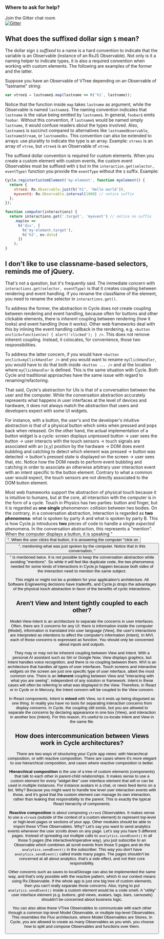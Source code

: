 ### Where to ask for help?

Join the Gitter chat room <br />[![Gitter](https://badges.gitter.im/Join%20Chat.svg)](https://gitter.im/staltz/cycle?utm_source=badge&utm_medium=badge&utm_campaign=pr-badge&utm_content=badge)

## What does the suffixed dollar sign `$` mean?

The dollar sign `$` *suffixed* to a name is a hard convention to indicate that the variable is an Observable (instance of an RxJS Observable). Not only is it a naming helper to indicate types, it is also a required convention when working with custom elements. The following are examples of the former and the latter.

Suppose you have an Observable of VTree depending on an Observable of "lastname" string:
```javascript
var vtree$ = lastname$.map(lastname => h('h1', lastname));
```

Notice that the function inside `map` takes `lastname` as argument, while the Observable is named `lastname$`. The naming convention indicates that `lastname` is the value being emitted by `lastname$`. In general, `foobar$` emits `foobar`. Without this convention, if `lastname$` would be named simply `lastname`, it would confuse readers about the types involved. Also, `lastname$` is succinct compared to alternatives like `lastnameObservable`, `lastnameStream`, or `lastnameObs`. This convention can also be extended to arrays: use plurality to indicate the type is an array. Example: `vtrees` is an array of `vtree`, but `vtree$` is an Observable of `vtree`.

The suffixed dollar convention is required for custom elements. When you create a custom element with custom events, the custom event Observables must be suffixed with `$` but in the `interaction.get(selector, eventType)` function you provide the `eventType` without the `$` suffix. Example:

```javascript
Cycle.registerCustomElement('my-element', function myelement() {
  return {
    vtree$: Rx.Observable.just(h('h1', 'Hello world')),
    myevent$: Rx.Observable.interval(1000) // notice suffix
  };
});

function computer(interactions) {
  return interactions.get('.target', 'myevent') // notice no suffix
    .map(ev =>
      h('div', [
        h('my-element.target'),
        h('h2', ev.data)
      ])
    );
}
```

## I don't like to use classname-based selectors, reminds me of jQuery.

That's not a question, but it's frequently said. The immediate concern with `interactions.get(selector, eventType)` is that it creates coupling between rendering and event handling. If you rename the className of the element, you need to rename the selector in `interactions.get()`.

To address the former, the abstraction in Cycle does not create coupling between rendering and event handling, because often for buttons and other clickable elements, there is *inherent* coupling between rendering (how it looks) and event handling (how it works). Other web frameworks deal with this by inlining the event handling callback in the rendering, e.g. `<button onclick=function(ev) { alert('clicked'); } />`. This does not remove inherent coupling. Instead, it colocates, for convenience, those two responsibilities.

To address the latter concern, if you would have `<button onclick=myClickHandler />` and you would want to rename `myClickHandler`, you would have to do that both inside `<button ... />` and at the location where `myClickHandler` is defined. This is the same situation with Cycle. Both Cycle and traditional approaches have the same issue with regard to renaming/refactoring.

That said, Cycle's abstraction for UIs is that of a conversation between the user and the computer. While the conversation abstraction accurately represents what happens in user interfaces at the level of devices and hardware, it does not always match the abstraction that users and developers expect with some UI widgets. 

For instance, with a button, the user's and the developer's intuitive abstraction is that of a physical button which sinks when pressed and pops back when released. On the other hand, the actual implementation of a button widget is a cycle: screen displays unpressed button -> user sees the button -> user interacts with the touch sensors -> touch signals are associated with an (x,y) position by the hardware -> DOM does event bubbling and catching to detect which element was pressed -> button was detected -> button's pressed state is displayed on the screen -> user sees that, etc. Notice how the DOM needs to perform event bubbling and catching in order to associate an otherwise arbitrary user interaction event with an intent specific to the button element. Contrary to what a common user would expect, the touch sensors are not directly associated to the DOM button element.

Most web frameworks support the abstraction of physical touch because it is intuitive to humans, but at the core, all interaction with the computer is in the form of a cycle. Touch in Physics has two parties: button and finger, but it is regarded as **one single** phenomenon: collision between two bodies. On the contrary, in a conversation abstraction, interaction is regarded as **two phenomena**: what is spoken by party A and what is spoken by party B. This is how Cycle.js introduces **two** pieces of code to handle a single *expected* phenomena. In the conversation abstraction, this represents a "mention". When the computer displays a button, it is speaking "<button>". When the user clicks that button, it is answering the computer "click on <button>", mentioning what was just spoken by the computer. Notice that in this conversation, "<button>" is mentioned twice. It is not possible to keep the conversation abstraction while avoiding "mentions". So while it will feel like duplicate code, the two phenomena needed for some kinds of interactions in Cycle.js happen because both sides of the interaction need to mention the same subject.

This might or might not be a problem for your application's architecture. All Software Engineering decisions have tradeoffs, and Cycle.js drops the advantages of the physical touch abstraction in favor of the benefits of cyclic interactions.

## Aren't View and Intent tightly coupled to each other?

Model-View-Intent is an architecture to separate the concerns in user interfaces. Often, there are 3 concerns for any UI: there is information inside the computer (Model), information is translated into user language (View), the user's interactions are interpreted as intentions to affect the computer's information (Intent). In MVI, each of those concerns is expressed as function. You should only be concerned about inputs and outputs.

They may or may not be inherent coupling between View and Intent. With a personal AI assistant such as Siri or Google Now, View displays graphics, but Intent handles voice recognition, and there is no coupling between them. MVI is an architecture that handles all types of user interfaces. Touch screens and interactive widgets on the screen are just one specific type of user interface, albeit the most common one. There is an **inherent** coupling between View and "interacting with what you are seeing", independent of any solution or framework. Intent in these cases will often be referring to what was displayed in the View. Therefore, in React or in Cycle or in Mercury, the Intent concern will be coupled to the View concern.

In React components, Intent is **mixed** with View, so it ends up being disguised as one thing. In reality you have no tools for separating interaction concerns from display concerns. In Cycle, the coupling still exists, but you are allowed to separate the concerns by declaring appearance in one box (View), and interaction in another box (Intent). For this reason, it's useful to co-locate Intent and View in the same file.

## How does intercommunication between Views work in Cycle architectures?

There are two ways of structuring your Cycle app views: with hierarchical composition, or with reactive composition. There are cases where it's more elegant to use hierarchical composition, and cases where reactive composition is better.

**Hierarchical composition** is the use of a tree of custom elements (components) that talk to each other in parent-child relationships. It makes sense to use a custom element for every "widget-like" user interface element that will or can be used in multiple instances. For instance avatars in a chat, or news feed items on a list. Why? Because you might want to handle low level user interaction events with those, and it's good that the custom element can manage its own interaction, rather than leaking that responsibility to the parent. This is exactly the typical React hierarchy of components.

**Reactive composition** is about composing `vtree$` Observables. It makes sense to use a `vtree$` (outside of the context of a custom element) to represent top-level or high-level pages or sections of your app. Other modules should be able to import these VTree Observables. Why? Let's say you want to send analytics events whenever the user scrolls down on any page. Let's say you have 5 different pages. Instead of spreading out multiple calls to `analytics.sendEvent()` in all those 5 pages (the interactive/imperative way), you just subscribe to an Observable which combines all scroll events from those 5 pages and do the `analytics.sendEvent()` in the subscriber. This way you don't have `analytics.sendEvent()` called inside many pages. The pages shouldn't be concerned at all about analytics, that's a side effect, and not their core responsibility.

Other concerns such as saves to localStorage can also be implemented the same way, and that's only possible with the reactive pattern, which in our context means using Rx.Observable. If the whole app is just one big tree of custom elements, then you can't really separate those concerns.
Also, trying to put `analytics.sendEvent()` inside a custom element would be a code smell. A "utility" user interface element (e.g. buttons, grid views, avatars, tags, bars, carousels) shouldn't be concerned about business logic.

You can also allow these VTree Observables to communicate with each other through a common top-level Model Observable, or multiple top-level Observables. This resembles the Flux architecture, where Model Observables are Stores. In Cycle, you are allowed to create as many Observables as you wish, you choose how to split and compose Observables and functions over them.
